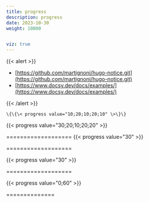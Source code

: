 ```yaml
---
title: progress
description: progress
date: 2023-10-30
weight: 10000


viz: true
---
```

{{< alert >}}

- [https://github.com/martignoni/hugo-notice.git](https://github.com/martignoni/hugo-notice.git)
- [https://www.docsy.dev/docs/examples/](https://www.docsy.dev/docs/examples/)

{{< /alert >}}






`\{\{\< progress value="10;20;10;20;10" \>\}\}`



{{< progress value="30;20;10;20;20" >}}

===================
{{< progress value="30" >}}

===================

{{< progress value="30" >}}

===================

{{< progress value="0;60" >}}


==============










